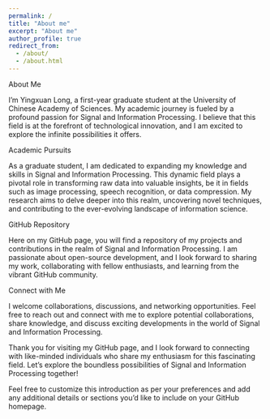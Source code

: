 ```yaml
---
permalink: /
title: "About me"
excerpt: "About me"
author_profile: true
redirect_from: 
  - /about/
  - /about.html
---
```


About Me

I’m Yingxuan Long, a first-year graduate student at the University of Chinese Academy of Sciences. My academic journey is fueled by a profound passion for Signal and Information Processing. I believe that this field is at the forefront of technological innovation, and I am excited to explore the infinite possibilities it offers.

Academic Pursuits

As a graduate student, I am dedicated to expanding my knowledge and skills in Signal and Information Processing. This dynamic field plays a pivotal role in transforming raw data into valuable insights, be it in fields such as image processing, speech recognition, or data compression. My research aims to delve deeper into this realm, uncovering novel techniques, and contributing to the ever-evolving landscape of information science.

GitHub Repository

Here on my GitHub page, you will find a repository of my projects and contributions in the realm of Signal and Information Processing. I am passionate about open-source development, and I look forward to sharing my work, collaborating with fellow enthusiasts, and learning from the vibrant GitHub community.

Connect with Me

I welcome collaborations, discussions, and networking opportunities. Feel free to reach out and connect with me to explore potential collaborations, share knowledge, and discuss exciting developments in the world of Signal and Information Processing.

Thank you for visiting my GitHub page, and I look forward to connecting with like-minded individuals who share my enthusiasm for this fascinating field. Let’s explore the boundless possibilities of Signal and Information Processing together!

Feel free to customize this introduction as per your preferences and add any additional details or sections you’d like to include on your GitHub homepage.
